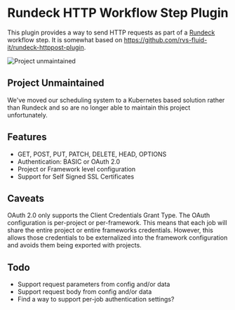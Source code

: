 # Rundeck HTTP Workflow Step Plugin
This plugin provides a way to send HTTP requests as part of
a [Rundeck](http://rundeck.org) workflow step. It is somewhat
based on https://github.com/rvs-fluid-it/rundeck-httppost-plugin.

![Project unmaintained](https://img.shields.io/badge/project-unmaintained-red.svg)

## Project Unmaintained

We've moved our scheduling system to a Kubernetes based solution rather than Rundeck and so are no longer able to maintain this project unfortunately.

## Features

- GET, POST, PUT, PATCH, DELETE, HEAD, OPTIONS
- Authentication: BASIC or OAuth 2.0
- Project or Framework level configuration
- Support for Self Signed SSL Certificates

## Caveats

OAuth 2.0 only supports the Client Credentials Grant Type. The OAuth
configuration is per-project or per-framework. This means that each job
will share the entire project or entire frameworks credentials. However,
this allows those credentials to be externalized into the framework
configuration and avoids them being exported with projects.

## Todo

- Support request parameters from config and/or data
- Support request body from config and/or data
- Find a way to support per-job authentication settings?
